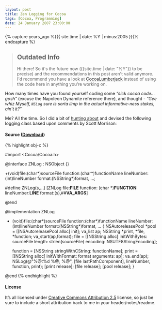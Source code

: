 ```yaml
---
layout: post
title: Zen Logging for Cocoa
tags: [Cocoa, Programming]
date: 24 January 2007 23:00:00
---
```


{% capture years_ago %}{{ site.time | date: %Y | minus:2005 }}{% endcapture %}

> ## Outdated Info
> Hi there! So it's the future now ({{site.time | date: "%Y"}} to be precise) and the recommendations in this post aren't valid anymore. I'd recommend you have a look at [CocoaLumberjack](https://github.com/CocoaLumberjack/CocoaLumberjack) instead of using the code here in anything you're working on.

How many times have you found yourself coding some *“sick cocoa code… gosh”* (excuse the Napoleon Dynamite reference there), and thought - *“Gee whiz Myself, `NSLog` sure is sorta limp in the actual informative-ness stakes, ain’t it?”*

Me? All the time. So I did a bit of [hunting about][1] and devised the following logging class based upon comments by Scott Morrison:

#### Source ([Download][2])

{% highlight obj-c %}

#import <Cocoa/Cocoa.h>

@interface ZNLog : NSObject {}

+(void)file:(char*)sourceFile function:(char*)functionName lineNumber:(int)lineNumber format:(NSString*)format, ...;

#define ZNLog(s,...) [ZNLog file:__FILE__ function: (char *)__FUNCTION__ lineNumber:__LINE__ format:(s),##__VA_ARGS__]

@end

@implementation ZNLog

+ (void)file:(char*)sourceFile function:(char*)functionName lineNumber:(int)lineNumber format:(NSString*)format, ...
{
  NSAutoreleasePool *pool = [[NSAutoreleasePool alloc] init];
  va_list ap;
  NSString *print, *file, *function;
  va_start(ap,format);
  file = [[NSString alloc] initWithBytes: sourceFile length: strlen(sourceFile) encoding: NSUTF8StringEncoding];

  function = [NSString stringWithCString: functionName];
  print = [[NSString alloc] initWithFormat: format arguments: ap];
  va_end(ap);
  NSLog(@"%@:%d %@; %@", [file lastPathComponent], lineNumber, function, print);
  [print release];
  [file release];
  [pool release];
}

@end
{% endhighlight %}

#### License

It’s all licensed under [Creative Commons Attribution 2.5][3] license, so just be sure to include a short attribution back to me in your header/notes/readme.

 [1]: http://outerlevel.com/blog/2006/12/01/code-review/
 [2]: /workspace/upload/2007/ZNLog.m "Download ZNLog.m"
 [3]: http://creativecommons.org/licenses/by/2.5/
